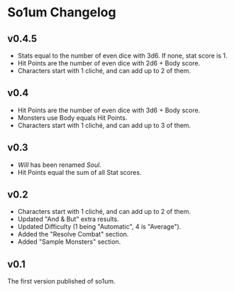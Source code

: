 # So1um Changelog

## v0.4.5

* Stats equal to the number of even dice with 3d6. If none, stat score is 1.
* Hit Points are the number of even dice with 2d6 + Body score.
* Characters start with 1 cliché, and can add up to 2 of them.

## v0.4

* Hit Points are the number of even dice with 3d6 + Body score.
* Monsters use Body equals Hit Points.
* Characters start with 1 cliché, and can add up to 3 of them.

## v0.3

* *Will* has been renamed *Soul*.
* Hit Points equal the sum of all Stat scores.

## v0.2

* Characters start with 1 cliché, and can add up to 2 of them.
* Updated "And & But" extra results.
* Updated Difficulty (1 being "Automatic", 4 is "Average").
* Added the "Resolve Combat" section.
* Added "Sample Monsters" section.

## v0.1

The first version published of so1um.
